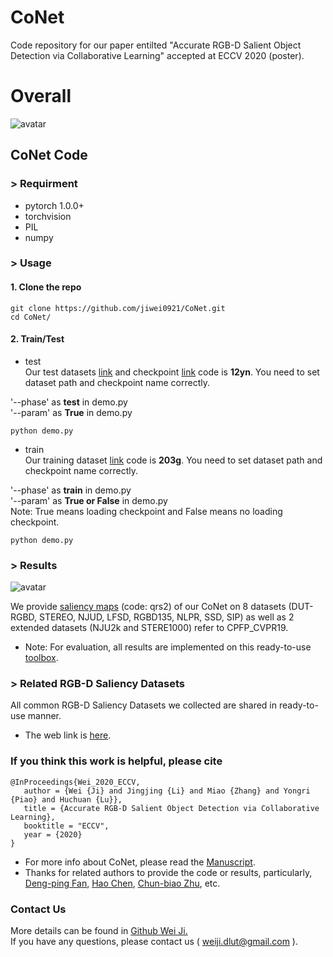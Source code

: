 # CoNet
Code repository for our paper entilted "Accurate RGB-D Salient Object Detection via Collaborative Learning"  accepted at ECCV 2020 (poster).

# Overall
![avatar](https://github.com/jiwei0921/CoNet/blob/master/overall111.png) 


## CoNet Code

### > Requirment
+ pytorch 1.0.0+
+ torchvision
+ PIL
+ numpy

### > Usage
#### 1. Clone the repo
```
git clone https://github.com/jiwei0921/CoNet.git
cd CoNet/
```
 
#### 2. Train/Test
+ test     
Our test datasets [link](https://github.com/jiwei0921/RGBD-SOD-datasets) and checkpoint [link](https://pan.baidu.com/s/1ceRpBrSjIxM0ut3t8awDfg) code is **12yn**. You need to set dataset path and checkpoint name correctly.        

'--phase' as **test** in demo.py   
'--param' as **True** in demo.py  
```
python demo.py
```

+ train     
Our training dataset [link](https://pan.baidu.com/s/1EMKE7pwLg70sfYvQQAB1kA) code is **203g**. You need to set dataset path and checkpoint name correctly.     

'--phase' as **train** in demo.py      
'--param' as **True or False** in demo.py        
Note: True means loading checkpoint and False means no loading checkpoint.      
```
python demo.py
```

### > Results  
![avatar](https://github.com/jiwei0921/CoNet/blob/master/Comparison.png)     
  
We provide [saliency maps](https://pan.baidu.com/s/1hQH89lhzgR3fk2Y3eI_Jww) (code: qrs2) of our CoNet on 8 datasets (DUT-RGBD, STEREO, NJUD, LFSD, RGBD135, NLPR, SSD, SIP) as well as 2 extended datasets (NJU2k and STERE1000) refer to CPFP_CVPR19.
+ Note:  For evaluation, all results are implemented on this ready-to-use [toolbox](https://github.com/jiwei0921/Saliency-Evaluation-Toolbox).

  
### > Related RGB-D Saliency Datasets
All common RGB-D Saliency Datasets we collected are shared in ready-to-use manner.       
+ The web link is [here](https://github.com/jiwei0921/RGBD-SOD-datasets).


### If you think this work is helpful, please cite
```
@InProceedings{Wei_2020_ECCV,       
   author = {Wei {Ji} and Jingjing {Li} and Miao {Zhang} and Yongri {Piao} and Huchuan {Lu}},   
   title = {Accurate RGB-D Salient Object Detection via Collaborative Learning},     
   booktitle = "ECCV",     
   year = {2020}     
}  
```

+ For more info about CoNet, please read the [Manuscript](https://arxiv.org/pdf/2007.11782.pdf).    
+ Thanks for related authors to provide the code or results, particularly, [Deng-ping Fan](http://dpfan.net), [Hao Chen](https://github.com/haochen593), [Chun-biao Zhu](https://github.com/ChunbiaoZhu), etc. 

### Contact Us
More details can be found in [Github Wei Ji.](https://github.com/jiwei0921/)    
If you have any questions, please contact us ( weiji.dlut@gmail.com ).

